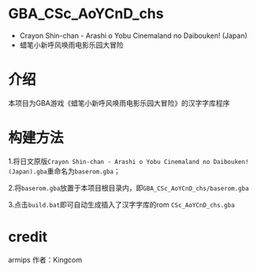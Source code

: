 # GBA_CSc_AoYCnD_chs
* Crayon Shin-chan - Arashi o Yobu Cinemaland no Daibouken! (Japan)
* 蜡笔小新呼风唤雨电影乐园大冒险


# 介绍

本项目为GBA游戏《蜡笔小新呼风唤雨电影乐园大冒险》的汉字字库程序

# 构建方法

1.将日文原版`Crayon Shin-chan - Arashi o Yobu Cinemaland no Daibouken! (Japan).gba`重命名为`baserom.gba`；

2.将`baserom.gba`放置于本项目根目录内，即`GBA_CSc_AoYCnD_chs/baserom.gba`

3.点击`build.bat`即可自动生成插入了汉字字库的rom `CSc_AoYCnD_chs.gba`

# credit
armips 作者：Kingcom
